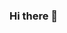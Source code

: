 ### Hi there 👋

<!--
**sohretaga/sohretaga** is a ✨ _special_ ✨ repository because its `README.md` (this file) appears on your GitHub profile.

Here are some ideas to get you started:

![dino](https://user-images.githubusercontent.com/37270523/177013158-f24af081-c72e-463a-a8b3-f5411b89cc06.gif)

